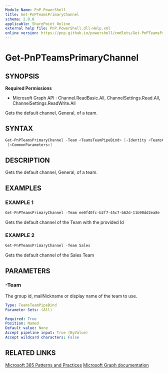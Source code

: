 ```yaml
---
Module Name: PnP.PowerShell
title: Get-PnPTeamsPrimaryChannel
schema: 2.0.0
applicable: SharePoint Online
external help file: PnP.PowerShell.dll-Help.xml
online version: https://pnp.github.io/powershell/cmdlets/Get-PnPTeamsPrimaryChannel.html
---
```

 
# Get-PnPTeamsPrimaryChannel

## SYNOPSIS

**Required Permissions**

  * Microsoft Graph API : Channel.ReadBasic.All, ChannelSettings.Read.All, ChannelSettings.ReadWrite.All

Gets the default channel, General, of a team.

## SYNTAX

```powershell
Get-PnPTeamsPrimaryChannel -Team <TeamsTeamPipeBind> [-Identity <TeamsChannelPipeBind>] 
 [<CommonParameters>]
```

## DESCRIPTION
Gets the default channel, General, of a team.

## EXAMPLES

### EXAMPLE 1
```powershell
Get-PnPTeamsPrimaryChannel -Team ee0f40fc-b2f7-45c7-b62d-11b90dd2ea8e
```

Gets the default channel of the Team with the provided Id

### EXAMPLE 2
```powershell
Get-PnPTeamsPrimaryChannel -Team Sales
```

Gets the default channel of the Sales Team

## PARAMETERS

### -Team
The group id, mailNickname or display name of the team to use.

```yaml
Type: TeamsTeamPipeBind
Parameter Sets: (All)

Required: True
Position: Named
Default value: None
Accept pipeline input: True (ByValue)
Accept wildcard characters: False
```

## RELATED LINKS

[Microsoft 365 Patterns and Practices](https://aka.ms/m365pnp)
[Microsoft Graph documentation](https://docs.microsoft.com/graph/api/team-get-primarychannel)
